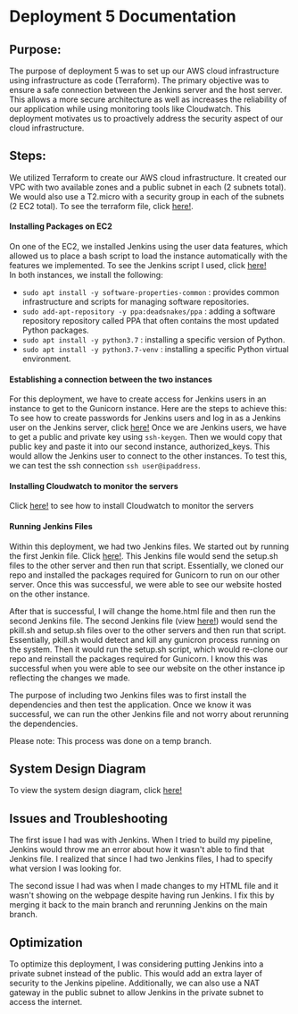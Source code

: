 # Deployment 5 Documentation

## Purpose:
The purpose of deployment 5 was to set up our AWS cloud infrastructure using infrastructure as code (Terraform). The primary objective was to ensure a safe connection between the Jenkins server and the host server. This allows a more secure architecture as well as increases the reliability of our application while using monitoring tools like Cloudwatch. This deployment motivates us to proactively address the security aspect of our cloud infrastructure.

## Steps:
We utilized Terraform to create our AWS cloud infrastructure. It created our VPC with two available zones and a public subnet in each (2 subnets total). We would also use a T2.micro with a security group in each of the subnets (2 EC2 total). To see the terraform file, click [here!](https://github.com/auzhangLABS/c4_deployment-5/blob/main/main.tf). 

#### Installing Packages on EC2
On one of the EC2, we installed Jenkins using the user data features, which allowed us to place a bash script to load the instance automatically with the features we implemented. To see the Jenkins script I used, click [here!](https://github.com/auzhangLABS/c4_deployment-5/blob/main/jenkins.sh)
<br>
In both instances, we install the following: <br>
- `sudo apt install -y software-properties-common` : provides common infrastructure and scripts for managing software repositories.
- `sudo add-apt-repository -y ppa:deadsnakes/ppa` : adding a software repository repository called PPA that often contains the most updated Python packages. <br>
- `sudo apt install -y python3.7` : installing a specific version of Python. <br>
- `sudo apt install -y python3.7-venv` : installing a specific Python virtual environment. <br>

#### Establishing a connection between the two instances
For this deployment, we have to create access for Jenkins users in an instance to get to the Gunicorn instance. Here are the steps to achieve this:
To see how to create passwords for Jenkins users and log in as a Jenkins user on the Jenkins server, click [here!](https://github.com/auzhangLABS/c4_deployment3)
Once we are Jenkins users, we have to get a public and private key using `ssh-keygen`. Then we would copy that public key and paste it into our second instance, authorized_keys. This would allow the Jenkins user to connect to the other instances. To test this, we can test the ssh connection `ssh user@ipaddress`.

#### Installing Cloudwatch to monitor the servers
Click [here!](https://github.com/auzhangLABS/Deployment4/tree/main#installing-the-monitoring-tool-onto-ec2) to see how to install Cloudwatch to monitor the servers

#### Running Jenkins Files
Within this deployment, we had two Jenkins files. We started out by running the first Jenkin file. Click [here!](https://github.com/auzhangLABS/c4_deployment-5/blob/main/Jenkinsfilev1). This Jenkins file would send the setup.sh files to the other server and then run that script. Essentially, we cloned our repo and installed the packages required for Gunicorn to run on our other server. Once this was successful, we were able to see our website hosted on the other instance.

After that is successful, I will change the home.html file and then run the second Jenkins file. The second Jenkins file (view [here!](https://github.com/auzhangLABS/c4_deployment-5/blob/main/Jenkinsfilev2)) would send the pkill.sh and setup.sh files over to the other servers and then run that script. Essentially, pkill.sh would detect and kill any gunicron process running on the system. Then it would run the setup.sh script, which would re-clone our repo and reinstall the packages required for Gunicorn. I know this was successful when you were able to see our website on the other instance ip reflecting the changes we made. 

The purpose of including two Jenkins files was to first install the dependencies and then test the application. Once we know it was successful, we can run the other Jenkins file and not worry about rerunning the dependencies.

Please note: This process was done on a temp branch.

## System Design Diagram
To view the system design diagram, click [here!](https://github.com/auzhangLABS/c4_deployment-5/blob/main/deployment5.png)

## Issues and Troubleshooting
The first issue I had was with Jenkins. When I tried to build my pipeline, Jenkins would throw me an error about how it wasn't able to find that Jenkins file. I realized that since I had two Jenkins files, I had to specify what version I was looking for.

The second issue I had was when I made changes to my HTML file and it wasn't showing on the webpage despite having run Jenkins. I fix this by merging it back to the main branch and rerunning Jenkins on the main branch.

## Optimization
To optimize this deployment, I was considering putting Jenkins into a private subnet instead of the public. This would add an extra layer of security to the Jenkins pipeline. Additionally, we can also use a NAT gateway in the public subnet to allow Jenkins in the private subnet to access the internet.















